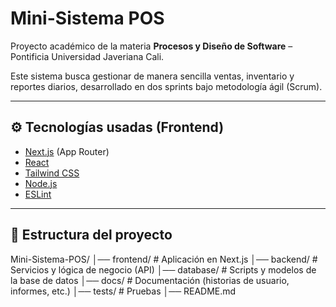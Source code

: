 # Mini-Sistema POS

Proyecto académico de la materia **Procesos y Diseño de Software** – Pontificia Universidad Javeriana Cali.  

Este sistema busca gestionar de manera sencilla ventas, inventario y reportes diarios, desarrollado en dos sprints bajo metodología ágil (Scrum).  

---

## ⚙️ Tecnologías usadas (Frontend)
- [Next.js](https://nextjs.org/) (App Router)
- [React](https://react.dev/)
- [Tailwind CSS](https://tailwindcss.com/)  
- [Node.js](https://nodejs.org/)  
- [ESLint](https://eslint.org/)  

---

## 📂 Estructura del proyecto

Mini-Sistema-POS/
│── frontend/ # Aplicación en Next.js
│── backend/ # Servicios y lógica de negocio (API)
│── database/ # Scripts y modelos de la base de datos
│── docs/ # Documentación (historias de usuario, informes, etc.)
│── tests/ # Pruebas
│── README.md

